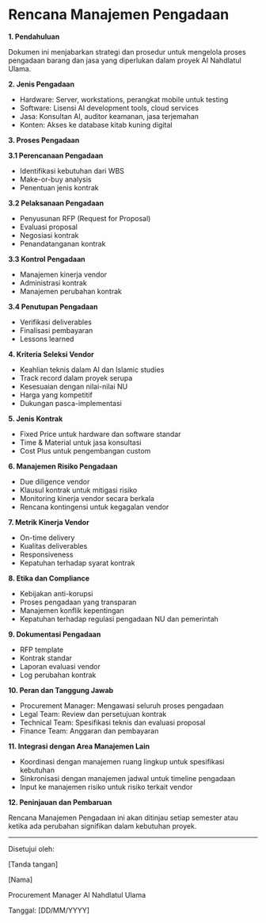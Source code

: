 # Rencana Manajemen Pengadaan

**1. Pendahuluan**

Dokumen ini menjabarkan strategi dan prosedur untuk mengelola proses pengadaan barang dan jasa yang diperlukan dalam proyek AI Nahdlatul Ulama.

**2. Jenis Pengadaan**

* Hardware: Server, workstations, perangkat mobile untuk testing
* Software: Lisensi AI development tools, cloud services
* Jasa: Konsultan AI, auditor keamanan, jasa terjemahan
* Konten: Akses ke database kitab kuning digital

**3. Proses Pengadaan**

**3.1 Perencanaan Pengadaan**

* Identifikasi kebutuhan dari WBS
* Make-or-buy analysis
* Penentuan jenis kontrak

**3.2 Pelaksanaan Pengadaan**

* Penyusunan RFP (Request for Proposal)
* Evaluasi proposal
* Negosiasi kontrak
* Penandatanganan kontrak

**3.3 Kontrol Pengadaan**

* Manajemen kinerja vendor
* Administrasi kontrak
* Manajemen perubahan kontrak

**3.4 Penutupan Pengadaan**

* Verifikasi deliverables
* Finalisasi pembayaran
* Lessons learned

**4. Kriteria Seleksi Vendor**

* Keahlian teknis dalam AI dan Islamic studies
* Track record dalam proyek serupa
* Kesesuaian dengan nilai-nilai NU
* Harga yang kompetitif
* Dukungan pasca-implementasi

**5. Jenis Kontrak**

* Fixed Price untuk hardware dan software standar
* Time & Material untuk jasa konsultasi
* Cost Plus untuk pengembangan custom

**6. Manajemen Risiko Pengadaan**

* Due diligence vendor
* Klausul kontrak untuk mitigasi risiko
* Monitoring kinerja vendor secara berkala
* Rencana kontingensi untuk kegagalan vendor

**7. Metrik Kinerja Vendor**

* On-time delivery
* Kualitas deliverables
* Responsiveness
* Kepatuhan terhadap syarat kontrak

**8. Etika dan Compliance**

* Kebijakan anti-korupsi
* Proses pengadaan yang transparan
* Manajemen konflik kepentingan
* Kepatuhan terhadap regulasi pengadaan NU dan pemerintah

**9. Dokumentasi Pengadaan**

* RFP template
* Kontrak standar
* Laporan evaluasi vendor
* Log perubahan kontrak

**10. Peran dan Tanggung Jawab**

* Procurement Manager: Mengawasi seluruh proses pengadaan
* Legal Team: Review dan persetujuan kontrak
* Technical Team: Spesifikasi teknis dan evaluasi proposal
* Finance Team: Anggaran dan pembayaran

**11. Integrasi dengan Area Manajemen Lain**

* Koordinasi dengan manajemen ruang lingkup untuk spesifikasi kebutuhan
* Sinkronisasi dengan manajemen jadwal untuk timeline pengadaan
* Input ke manajemen risiko untuk risiko terkait vendor

**12. Peninjauan dan Pembaruan**

Rencana Manajemen Pengadaan ini akan ditinjau setiap semester atau ketika ada perubahan signifikan dalam kebutuhan proyek.

***

Disetujui oleh:

\[Tanda tangan]

\[Nama]

Procurement Manager AI Nahdlatul Ulama

Tanggal: \[DD/MM/YYYY]
